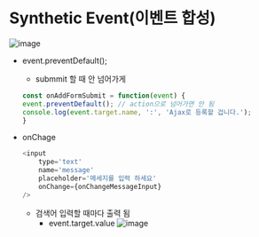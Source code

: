 # Synthetic Event(이벤트 합성)

![image](https://user-images.githubusercontent.com/61460836/158499268-aebda839-2d2e-4d09-a4c5-b09bb450f6a8.png)

+ event.preventDefault();
    + submmit 할 때 안 넘어가게
    ```js
    const onAddFormSubmit = function(event) {
    event.preventDefault(); // action으로 넘어가면 안 됨
    console.log(event.target.name, ':', 'Ajax로 등록할 겁니다.');
    }
    ```


+ onChage
    ```js
    <input
        type='text'
        name='message'
        placeholder='메세지를 입력 하세요'
        onChange={onChangeMessageInput}
    />
    ```
    + 검색어 입력할 때마다 출력 됨
        + event.target.value
            ![image](https://user-images.githubusercontent.com/61460836/158499709-3da5ef1d-43e9-48d4-8c7f-cc39e1c8d5e8.png)